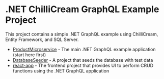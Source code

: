 # .NET ChilliCream GraphQL Example Project

This project contains a simple .NET GraphQL example using ChilliCream, Entity Framework, and SQL Server.

- [ProductMicroservice](ProductMicroservice/) - The main .NET GraphQL example application (start here first)
- [DatabaseSeeder](DatabaseSeeder/) - A project that seeds the database with test data
- [react-app](react-app) - The frontend project that provides UI to perform CRUD functions using the .NET GraphQL application